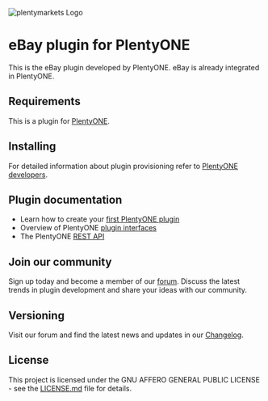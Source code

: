 ![plentymarkets Logo](http://www.plentymarkets.eu/layout/pm/images/logo/plentymarkets-logo.jpg)

# eBay plugin for PlentyONE

This is the eBay plugin developed by PlentyONE. eBay is already integrated in PlentyONE.

## Requirements

This is a plugin for [PlentyONE](https://www.plentyone.com/).

## Installing

For detailed information about plugin provisioning refer to [PlentyONE developers](https://developers.plentymarkets.com/dev-doc/basics#plugin-provisioning).

## Plugin documentation

- Learn how to create your [first PlentyONE plugin](https://developers.plentymarkets.com/tutorials/helloworld)
- Overview of PlentyONE [plugin interfaces](https://developers.plentymarkets.com/dev-doc/basics#guide-interface)
- The PlentyONE [REST API]( https://developers.plentymarkets.com/en-gb/plentymarkets-rest-api/index.html)

## Join our community

Sign up today and become a member of our [forum](https://forum.plentymarkets.com/c/plugin-entwicklung/plugin-payment). Discuss the latest trends in plugin development and share your ideas with our community.

## Versioning

Visit our forum and find the latest news and updates in our [Changelog](https://forum.plentymarkets.com/c/changelog?order=created).

## License

This project is licensed under the GNU AFFERO GENERAL PUBLIC LICENSE - see the [LICENSE.md](/LICENSE.md) file for details.